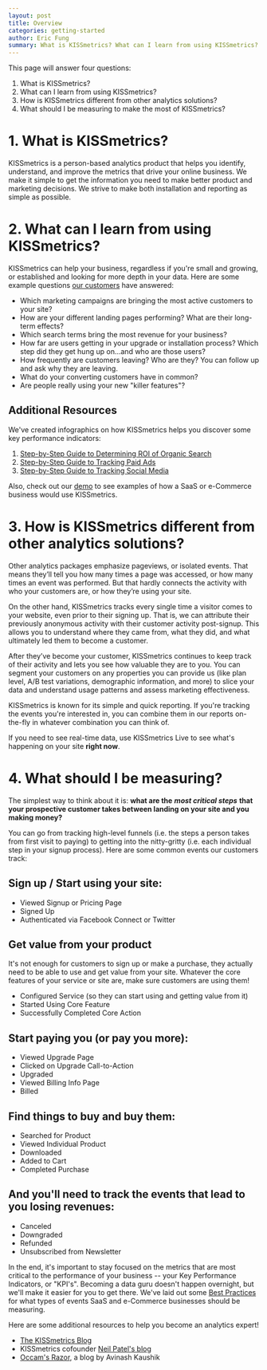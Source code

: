 ```yaml
---
layout: post
title: Overview
categories: getting-started
author: Eric Fung
summary: What is KISSmetrics? What can I learn from using KISSmetrics? How are we different from other analytics solutions? What should I track to make the most of KISSmetrics?
---
```

This page will answer four questions:

1. What is KISSmetrics?
2. What can I learn from using KISSmetrics?
3. How is KISSmetrics different from other analytics solutions?
4. What should I be measuring to make the most of KISSmetrics?

# 1. What is KISSmetrics?

KISSmetrics is a person-based analytics product that helps you identify, understand, and improve the metrics that drive your online business. We make it simple to get the information you need to make better product and marketing decisions. We strive to make both installation and reporting as simple as possible.

# 2. What can I learn from using KISSmetrics?

KISSmetrics can help your business, regardless if you're small and growing, or established and looking for more depth in your data. Here are some example questions [our customers][customers] have answered:

* Which marketing campaigns are bringing the most active customers to your site?
* How are your different landing pages performing? What are their long-term effects?
* Which search terms bring the most revenue for your business?
* How far are users getting in your upgrade or installation process? Which step did they get hung up on...and who are those users?
* How frequently are customers leaving? Who are they? You can follow up and ask why they are leaving.
* What do your converting customers have in common?
* Are people really using your new "killer features"?

## Additional Resources

We've created infographics on how KISSmetrics helps you discover some key performance indicators:

1. [Step-by-Step Guide to Determining ROI of Organic Search][info-seo]
2. [Step-by-Step Guide to Tracking Paid Ads][info-paid-ads]
3. [Step-by-Step Guide to Tracking Social Media][info-social]

Also, check out our [demo][demo] to see examples of how a SaaS or e-Commerce business would use KISSmetrics.

# 3. How is KISSmetrics different from other analytics solutions?

Other analytics packages emphasize pageviews, or isolated events. That means they’ll tell you how many times a page was accessed, or how many times an event was performed. But that hardly connects the activity with who your customers are, or how they’re using your site.

On the other hand, KISSmetrics tracks every single time a visitor comes to your website, even prior to their signing up. That is, we can attribute their previously anonymous activity with their customer activity post-signup. This allows you to understand where they came from, what they did, and what ultimately led them to become a customer.

After they’ve become your customer, KISSmetrics continues to keep track of their activity and lets you see how valuable they are to you. You can segment your customers on any properties you can provide us (like plan level, A/B test variations, demographic information, and more) to slice your data and understand usage patterns and assess marketing effectiveness.

KISSmetrics is known for its simple and quick reporting. If you're tracking the events you're interested in, you can combine them in our reports on-the-fly in whatever combination you can think of.

If you need to see real-time data, use KISSmetrics Live to see what's happening on your site **right now**.

# 4. What should I be measuring?

The simplest way to think about it is: **what are the** ***most critical steps*** **that your prospective customer takes between landing on your site and you making money?**

You can go from tracking high-level funnels (i.e. the steps a person takes from first visit to paying) to getting into the nitty-gritty (i.e. each individual step in your signup process). Here are some common events our customers track:

## Sign up / Start using your site:

* Viewed Signup or Pricing Page
* Signed Up
* Authenticated via Facebook Connect or Twitter

## Get value from your product

It's not enough for customers to sign up or make a purchase, they actually need to be able to use and get value from your site. Whatever the core features of your service or site are, make sure customers are using them!

* Configured Service (so they can start using and getting value from it)
* Started Using Core Feature
* Successfully Completed Core Action

## Start paying you (or pay you more):

* Viewed Upgrade Page
* Clicked on Upgrade Call-to-Action
* Upgraded
* Viewed Billing Info Page
* Billed

## Find things to buy and buy them:

* Searched for Product
* Viewed Individual Product
* Downloaded
* Added to Cart
* Completed Purchase

## And you'll need to track the events that lead to you losing revenues:

* Canceled
* Downgraded
* Refunded
* Unsubscribed from Newsletter

In the end, it's important to stay focused on the metrics that are most critical to the performance of your business -- your Key Performance Indicators, or "KPI's". Becoming a data guru doesn't happen overnight, but we'll make it easier for you to get there. We've laid out some [Best Practices][best-practices] for what types of events SaaS and e-Commerce businesses should be measuring.

Here are some additional resources to help you become an analytics expert!

* [The KISSmetrics Blog][km-blog]
* KISSmetrics cofounder [Neil Patel's blog][neil-blog]
* [Occam's Razor][avinash], a blog by Avinash Kaushik

[customers]: http://www.kissmetrics.com/customers
[demo]: http://www.kissmetrics.com/demo
[best-practices]: /best-practices
[km-blog]: http://blog.kissmetrics.com/
[neil-blog]: http://www.quicksprout.com/
[avinash]: http://www.kaushik.net/avinash/

[info-seo]: https://s3.amazonaws.com/kissmetrics-support-files/assets/infographics/ROI-of-SEO.pdf
[info-paid-ads]: https://s3.amazonaws.com/kissmetrics-support-files/assets/infographics/Tracking-Paid-Ads.pdf
[info-social]: https://s3.amazonaws.com/kissmetrics-support-files/assets/infographics/Tracking-Social-Media.pdf